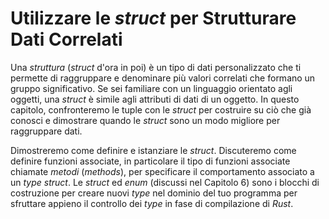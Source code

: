 # Utilizzare le _struct_ per Strutturare Dati Correlati

Una _struttura_ (_struct_ d'ora in poi) è un tipo di dati personalizzato che ti
permette di raggruppare e denominare più valori correlati che formano un gruppo
significativo. Se sei familiare con un linguaggio orientato agli oggetti, una
_struct_ è simile agli attributi di dati di un oggetto. In questo capitolo,
confronteremo le tuple con le _struct_ per costruire su ciò che già conosci e
dimostrare quando le _struct_ sono un modo migliore per raggruppare dati.

Dimostreremo come definire e istanziare le _struct_. Discuteremo come definire
funzioni associate, in particolare il tipo di funzioni associate chiamate
_metodi_ (_methods_), per specificare il comportamento associato a un _type_
_struct_. Le _struct_ ed _enum_ (discussi nel Capitolo 6) sono i blocchi di
costruzione per creare nuovi _type_ nel dominio del tuo programma per sfruttare
appieno il controllo dei _type_ in fase di compilazione di _Rust_.
